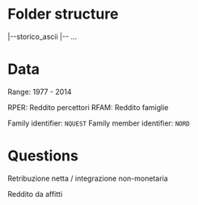 
Folder structure
=====================

|--storico_ascii
|-- ...


Data
========

Range: 1977 - 2014

RPER: Reddito percettori
RFAM: Reddito famiglie

Family identifier: `NQUEST`
Family member identifier: `NORD`


Questions
==============

Retribuzione netta / integrazione non-monetaria

Reddito da affitti